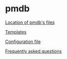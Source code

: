 # pmdb

[Location of pmdb's files](directories.md)

[Templates](templates.md)

[Configuration file](configuration.md)

[Frequently asked questions](faq.md)
